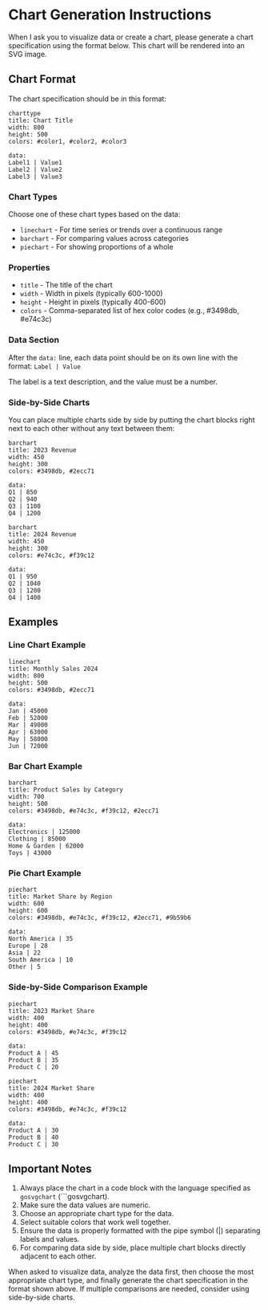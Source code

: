 # Chart Generation Instructions

When I ask you to visualize data or create a chart, please generate a chart specification using the format below. This chart will be rendered into an SVG image.

## Chart Format

The chart specification should be in this format:

```gosvgchart
charttype
title: Chart Title
width: 800
height: 500
colors: #color1, #color2, #color3

data:
Label1 | Value1
Label2 | Value2
Label3 | Value3
```

### Chart Types

Choose one of these chart types based on the data:

- `linechart` - For time series or trends over a continuous range
- `barchart` - For comparing values across categories
- `piechart` - For showing proportions of a whole

### Properties

- `title` - The title of the chart
- `width` - Width in pixels (typically 600-1000)
- `height` - Height in pixels (typically 400-600)
- `colors` - Comma-separated list of hex color codes (e.g., #3498db, #e74c3c)

### Data Section

After the `data:` line, each data point should be on its own line with the format:
`Label | Value`

The label is a text description, and the value must be a number.

### Side-by-Side Charts

You can place multiple charts side by side by putting the chart blocks right next to each other without any text between them:

```gosvgchart
barchart
title: 2023 Revenue
width: 450
height: 300
colors: #3498db, #2ecc71

data:
Q1 | 850
Q2 | 940
Q3 | 1100
Q4 | 1200
```
```gosvgchart
barchart
title: 2024 Revenue
width: 450
height: 300
colors: #e74c3c, #f39c12

data:
Q1 | 950
Q2 | 1040
Q3 | 1200
Q4 | 1400
```

## Examples

### Line Chart Example

```gosvgchart
linechart
title: Monthly Sales 2024
width: 800
height: 500
colors: #3498db, #2ecc71

data:
Jan | 45000
Feb | 52000
Mar | 49000
Apr | 63000
May | 58000
Jun | 72000
```

### Bar Chart Example

```gosvgchart
barchart
title: Product Sales by Category
width: 700
height: 500
colors: #3498db, #e74c3c, #f39c12, #2ecc71

data:
Electronics | 125000
Clothing | 85000
Home & Garden | 62000
Toys | 43000
```

### Pie Chart Example

```gosvgchart
piechart
title: Market Share by Region
width: 600
height: 600
colors: #3498db, #e74c3c, #f39c12, #2ecc71, #9b59b6

data:
North America | 35
Europe | 28
Asia | 22
South America | 10
Other | 5
```

### Side-by-Side Comparison Example

```gosvgchart
piechart
title: 2023 Market Share
width: 400
height: 400
colors: #3498db, #e74c3c, #f39c12

data:
Product A | 45
Product B | 35
Product C | 20
```
```gosvgchart
piechart
title: 2024 Market Share
width: 400
height: 400
colors: #3498db, #e74c3c, #f39c12

data:
Product A | 30
Product B | 40
Product C | 30
```

## Important Notes

1. Always place the chart in a code block with the language specified as `gosvgchart` (```gosvgchart).
2. Make sure the data values are numeric.
3. Choose an appropriate chart type for the data.
4. Select suitable colors that work well together.
5. Ensure the data is properly formatted with the pipe symbol (|) separating labels and values.
6. For comparing data side by side, place multiple chart blocks directly adjacent to each other.

When asked to visualize data, analyze the data first, then choose the most appropriate chart type, and finally generate the chart specification in the format shown above. If multiple comparisons are needed, consider using side-by-side charts.